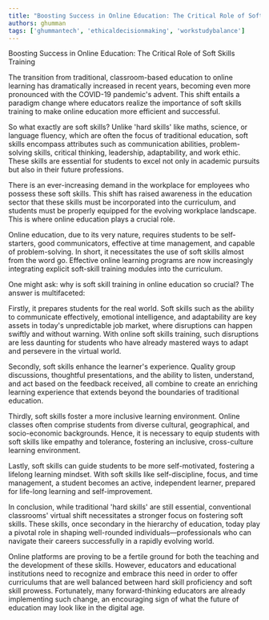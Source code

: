 ```yaml
---
title: "Boosting Success in Online Education: The Critical Role of Soft Skills Training"  # Wrap the title in double quotes
authors: ghumman
tags: ['ghummantech', 'ethicaldecisionmaking', 'workstudybalance']
---
```


Boosting Success in Online Education: The Critical Role of Soft Skills Training
<!-- truncate -->

The transition from traditional, classroom-based education to online learning has dramatically increased in recent years, becoming even more pronounced with the COVID-19 pandemic's advent. This shift entails a paradigm change where educators realize the importance of soft skills training to make online education more efficient and successful.

So what exactly are soft skills? Unlike 'hard skills' like maths, science, or language fluency, which are often the focus of traditional education, soft skills encompass attributes such as communication abilities, problem-solving skills, critical thinking, leadership, adaptability, and work ethic. These skills are essential for students to excel not only in academic pursuits but also in their future professions.

There is an ever-increasing demand in the workplace for employees who possess these soft skills. This shift has raised awareness in the education sector that these skills must be incorporated into the curriculum, and students must be properly equipped for the evolving workplace landscape. This is where online education plays a crucial role.

Online education, due to its very nature, requires students to be self-starters, good communicators, effective at time management, and capable of problem-solving. In short, it necessitates the use of soft skills almost from the word go. Effective online learning programs are now increasingly integrating explicit soft-skill training modules into the curriculum. 

One might ask: why is soft skill training in online education so crucial? The answer is multifaceted: 

Firstly, it prepares students for the real world. Soft skills such as the ability to communicate effectively, emotional intelligence, and adaptability are key assets in today's unpredictable job market, where disruptions can happen swiftly and without warning. With online soft skills training, such disruptions are less daunting for students who have already mastered ways to adapt and persevere in the virtual world.

Secondly, soft skills enhance the learner's experience. Quality group discussions, thoughtful presentations, and the ability to listen, understand, and act based on the feedback received, all combine to create an enriching learning experience that extends beyond the boundaries of traditional education.

Thirdly, soft skills foster a more inclusive learning environment. Online classes often comprise students from diverse cultural, geographical, and socio-economic backgrounds. Hence, it is necessary to equip students with soft skills like empathy and tolerance, fostering an inclusive, cross-culture learning environment.

Lastly, soft skills can guide students to be more self-motivated, fostering a lifelong learning mindset. With soft skills like self-discipline, focus, and time management, a student becomes an active, independent learner, prepared for life-long learning and self-improvement.

In conclusion, while traditional 'hard skills' are still essential, conventional classrooms' virtual shift necessitates a stronger focus on fostering soft skills. These skills, once secondary in the hierarchy of education, today play a pivotal role in shaping well-rounded individuals—professionals who can navigate their careers successfully in a rapidly evolving world. 

Online platforms are proving to be a fertile ground for both the teaching and the development of these skills. However, educators and educational institutions need to recognize and embrace this need in order to offer curriculums that are well balanced between hard skill proficiency and soft skill prowess. Fortunately, many forward-thinking educators are already implementing such change, an encouraging sign of what the future of education may look like in the digital age.
